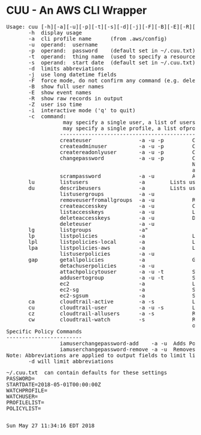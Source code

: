 # CUU - An AWS CLI Wrapper
<pre>
Usage: cuu [-h][-a][-u][-p][-t][-s][-d][-j][-F][-B][-E][-R][-Z][-i][-c]
       -h  display usage
       -a  cli profile name      (from .aws/config)
       -u  operand:  username
       -p  operand:  password    (default set in ~/.cuu.txt)
       -t  operand:  thing name  (used to specify a resource or object name)
       -s  operand:  start date  (default set in ~/.cuu.txt)
       -d  limits abbreviations
       -j  use long datetime fields
       -F  force mode, do not confirm any command (e.g. deletes)
       -B  show full user names
       -E  show event names
       -R  show raw records in output
       -Z  user iso time
       -i  interactive mode ('q' to quit)
       -c  command:
                 <ULIST> may specify a single user, a list of users, or the special keyword ALLUSERS
                 <PLIST> may specify a single profile, a list ofprofiles, or the special keyword ALLPROFILES
                 ----------------------------------------------------------------------------------------------
                 createuser               -a -u -p         Creates with no privledges
                 createadminuser          -a -u -p         Creates a user with Administor Access
                 createreadonlyuser       -a -u -p         Creates a user with Read Only
                 changepassword           -a -u -p         Changes a users pwd, Will use PASSWORD in ~/.cuu.txt
                                                           NOTE: for commands above, User will change password
                                                           after first login.  Password may be set in ~/.cuu.txt
                 scrampassword            -a -u            Assign an unknown (scrammed) password
       lu        listusers                -a <PLIST>       Lists users" 
       du        describeusers            -a <PLIST>       Lists users and their attached groups and policies" 
                 listusergroups           -a -u
                 removeuserfromallgroups  -a -u            Remove the user from attach attached groups
                 createaccesskey          -a -u            Creates an accesskey for the user (-u)
                 listaccesskeys           -a -u            Lists the users (-u) access keys)
                 deleteaccesskeys         -a -u            Deletes the users (-u) access keys)
                 deleteuser               -a -u
       lg        listgroups               -a" 
       lp        listpolicies             -a               Lists all defined policies
       lpl       listpolicies-local       -a               Lists local (user managed) policies
       lpa       listpolicies-aws         -a               Lists aws policies
                 listuserpolicies         -a -u
       gap       getallpolicies           -a               Get all local policy docs defined for this account
                 detachuserpolicies       -a -u
                 attachpolicytouser       -a -u -t         Specify the policy arn with -t
                 addusertogroup           -a -u -t         Specify the group name with -t
                 ec2                      -a               List instances and securitygroups
                 ec2-sg                   -a               Security groups detail listing
                 ec2-sgsum                -a               Security groups summary listing (incl. empty SGs)
       ca        cloudtrail-active        -a -s            Lists active users since start date (-s)
       cu        cloudtrail-user          -a -u -s         Lists user (-u) activity since start date (-s)
       cz        cloudtrail-allusers      -a -s            Runs cloudtrail-users for all users
       cw        cloudtrail-watch         -s               Runs cloudtrail-users for each profile in PROFILELIST
                                                           on the WATCHUSER in ~/.cuu.txt
Specific Policy Commands
------------------------
                 iamuserchangepassword-add    -a -u <ULIST> Adds Policy
                 iamuserchangepassword-remove -a -u <ULIST> Removes Policy
Note: Abbreviations are applied to output fields to limit line length
       -d will limit abbreviations
</pre>
<pre>
~/.cuu.txt  can contain defaults for these settings
PASSWORD=
STARTDATE=2018-05-01T00:00:00Z
WATCHPROFILE=
WATCHUSER=
PROFILELIST=
POLICYLIST=
</pre>
<pre>
  
Sun May 27 11:34:16 EDT 2018
</pre>
